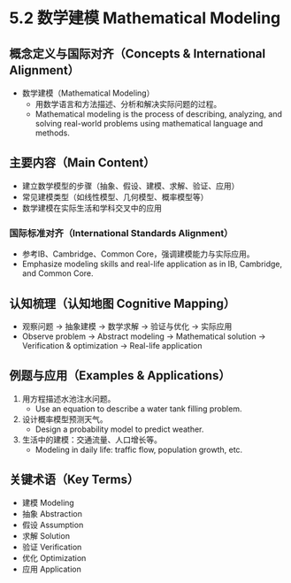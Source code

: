 # 5.2 数学建模 Mathematical Modeling

## 概念定义与国际对齐（Concepts & International Alignment）

- 数学建模（Mathematical Modeling）
  - 用数学语言和方法描述、分析和解决实际问题的过程。
  - Mathematical modeling is the process of describing, analyzing, and solving real-world problems using mathematical language and methods.

## 主要内容（Main Content）

- 建立数学模型的步骤（抽象、假设、建模、求解、验证、应用）
- 常见建模类型（如线性模型、几何模型、概率模型等）
- 数学建模在实际生活和学科交叉中的应用

### 国际标准对齐（International Standards Alignment）

- 参考IB、Cambridge、Common Core，强调建模能力与实际应用。
- Emphasize modeling skills and real-life application as in IB, Cambridge, and Common Core.

## 认知梳理（认知地图 Cognitive Mapping）

- 观察问题 → 抽象建模 → 数学求解 → 验证与优化 → 实际应用
- Observe problem → Abstract modeling → Mathematical solution → Verification & optimization → Real-life application

## 例题与应用（Examples & Applications）

1. 用方程描述水池注水问题。
   - Use an equation to describe a water tank filling problem.
2. 设计概率模型预测天气。
   - Design a probability model to predict weather.
3. 生活中的建模：交通流量、人口增长等。
   - Modeling in daily life: traffic flow, population growth, etc.

## 关键术语（Key Terms）

- 建模 Modeling
- 抽象 Abstraction
- 假设 Assumption
- 求解 Solution
- 验证 Verification
- 优化 Optimization
- 应用 Application
